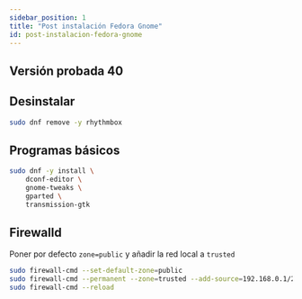 ```yaml
---
sidebar_position: 1
title: "Post instalación Fedora Gnome"
id: post-instalacion-fedora-gnome
---
```


## Versión probada 40

## Desinstalar

```bash
sudo dnf remove -y rhythmbox
```

## Programas básicos

```bash
sudo dnf -y install \
    dconf-editor \
    gnome-tweaks \
    gparted \
    transmission-gtk
```

## Firewalld

Poner por defecto ``zone=public`` y añadir la red local a ``trusted``

```bash
sudo firewall-cmd --set-default-zone=public
sudo firewall-cmd --permanent --zone=trusted --add-source=192.168.0.1/24
sudo firewall-cmd --reload
```
